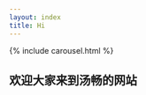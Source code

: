 ```yaml
---
layout: index
title: Hi
---
```

{% include carousel.html %}

<nav class="navbar navbar-inverse">
  <div class="well">
    <h1>欢迎大家来到汤畅的网站</h1>
  </div>
</nav>


